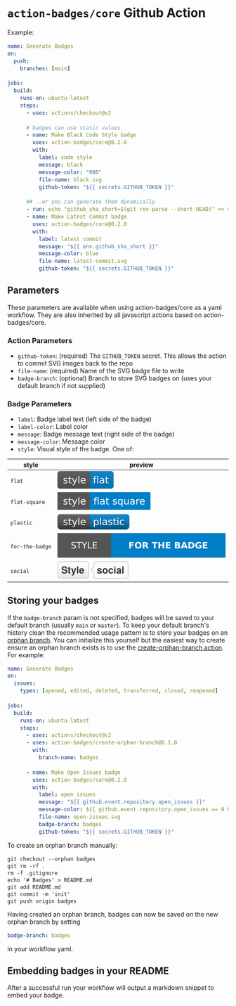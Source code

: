 # `action-badges/core` Github Action

Example:

```yaml
name: Generate Badges
on:
  push:
    branches: [main]

jobs:
  build:
    runs-on: ubuntu-latest
    steps:
      - uses: actions/checkout@v2

      # badges can use static values
      - name: Make Black Code Style badge
        uses: action-badges/core@0.2.0
        with:
          label: code style
          message: black
          message-color: "000"
          file-name: black.svg
          github-token: "${{ secrets.GITHUB_TOKEN }}"

      ## ..or you can generate them dynamically
      - run: echo "github_sha_short=$(git rev-parse --short HEAD)" >> $GITHUB_ENV
      - name: Make Latest Commit badge
        uses: action-badges/core@0.2.0
        with:
          label: latest commit
          message: "${{ env.github_sha_short }}"
          message-color: blue
          file-name: latest-commit.svg
          github-token: "${{ secrets.GITHUB_TOKEN }}"
```

## Parameters

These parameters are available when using action-badges/core as a yaml workflow. They are also inherited by all javascript actions based on action-badges/core.

### Action Parameters

- `github-token`: (required) The `GITHUB_TOKEN` secret. This allows the action to commit SVG images back to the repo
- `file-name`: (required) Name of the SVG badge file to write
- `badge-branch`: (optional) Branch to store SVG badges on (uses your default branch if not supplied)

### Badge Parameters

- `label`: Badge label text (left side of the badge)
- `label-color`: Label color
- `message`: Badge message text (right side of the badge)
- `message-color`: Message color
- `style`: Visual style of the badge. One of:

| style           | preview                                                                                                |
| --------------- | ------------------------------------------------------------------------------------------------------ |
| `flat`          | ![flat](https://raw.githubusercontent.com/action-badges/core/main/docs/img/flat.svg)                   |
| `flat-square`   | ![flat-square](https://raw.githubusercontent.com/action-badges/core/main/docs/img/flat-square.svg)     |
| `plastic`       | ![plastic](https://raw.githubusercontent.com/action-badges/core/main/docs/img/plastic.svg)             |
| `for-the-badge` | ![for-the-badge](https://raw.githubusercontent.com/action-badges/core/main/docs/img/for-the-badge.svg) |
| `social`        | ![social](https://raw.githubusercontent.com/action-badges/core/main/docs/img/social.svg)               |

## Storing your badges

If the `badge-branch` param is not specified, badges will be saved to your default branch (usually `main` or `master`). To keep your default branch's history clean the recommended usage pattern is to store your badges on an [orphan branch](https://git-scm.com/docs/git-checkout#Documentation/git-checkout.txt---orphanltnewbranchgt). You can initialize this yourself but the easiest way to create ensure an orphan branch exists is to use the [create-orphan-branch action](https://github.com/action-badges/create-orphan-branch). For example:


```yaml
name: Generate Badges
on:
  issues:
    types: [opened, edited, deleted, transferred, closed, reopened]

jobs:
  build:
    runs-on: ubuntu-latest
    steps:
      - uses: actions/checkout@v2
      - uses: action-badges/create-orphan-branch@0.1.0
        with:
          branch-name: badges

      - name: Make Open Issues badge
        uses: action-badges/core@0.2.0
        with:
          label: open issues
          message: "${{ github.event.repository.open_issues }}"
          message-color: ${{ github.event.repository.open_issues == 0 && 'yellow' || 'brightgreen' }}
          file-name: open-issues.svg
          badge-branch: badges
          github-token: "${{ secrets.GITHUB_TOKEN }}"
```


To create an orphan branch manually:

```
git checkout --orphan badges
git rm -rf .
rm -f .gitignore
echo '# Badges' > README.md
git add README.md
git commit -m 'init'
git push origin badges
```

Having created an orphan branch, badges can now be saved on the new orphan branch by setting

```yml
badge-branch: badges
```

in your workflow yaml.

## Embedding badges in your README

After a successful run your workflow will output a markdown snippet to embed your badge.
